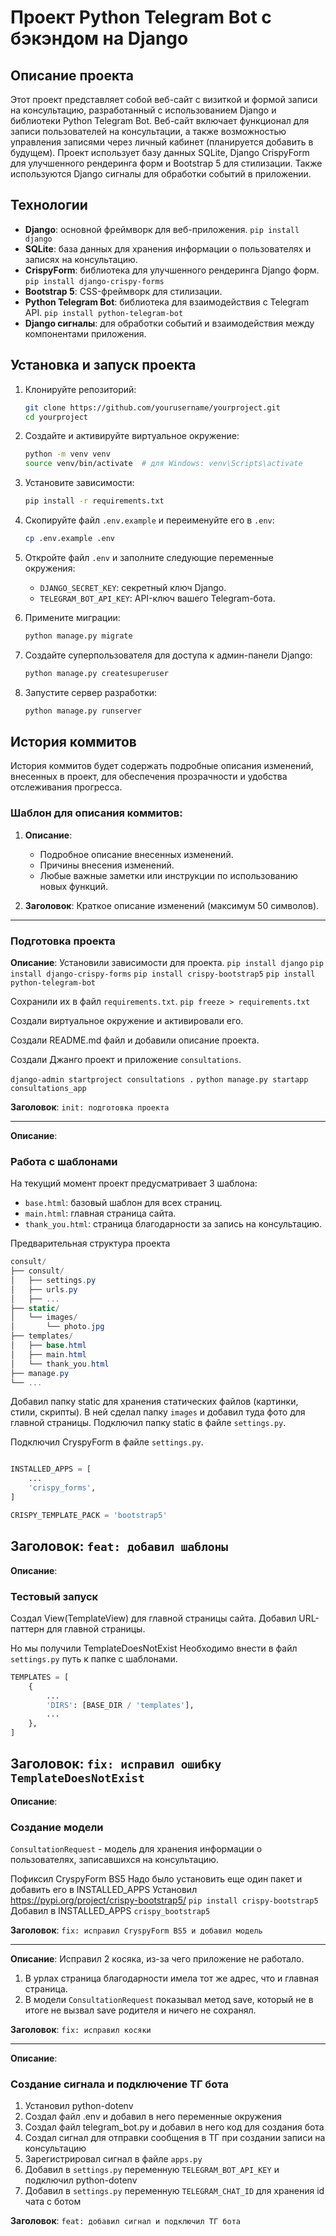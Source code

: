 # Проект Python Telegram Bot с бэкэндом на Django

## Описание проекта

Этот проект представляет собой веб-сайт с визиткой и формой записи на консультацию, разработанный с использованием Django и библиотеки Python Telegram Bot. Веб-сайт включает функционал для записи пользователей на консультации, а также возможностью управления записями через личный кабинет (планируется добавить в будущем). Проект использует базу данных SQLite, Django CrispyForm для улучшенного рендеринга форм и Bootstrap 5 для стилизации. Также используются Django сигналы для обработки событий в приложении.

## Технологии

- **Django**: основной фреймворк для веб-приложения. `pip install django`
- **SQLite**: база данных для хранения информации о пользователях и записях на консультацию. 
- **CrispyForm**: библиотека для улучшенного рендеринга Django форм. `pip install django-crispy-forms`
- **Bootstrap 5**: CSS-фреймворк для стилизации. 
- **Python Telegram Bot**: библиотека для взаимодействия с Telegram API. `pip install python-telegram-bot`
- **Django сигналы**: для обработки событий и взаимодействия между компонентами приложения.

## Установка и запуск проекта

1. Клонируйте репозиторий:
    ```bash
    git clone https://github.com/yourusername/yourproject.git
    cd yourproject
    ```

2. Создайте и активируйте виртуальное окружение:
    ```bash
    python -m venv venv
    source venv/bin/activate  # для Windows: venv\Scripts\activate
    ```

3. Установите зависимости:
    ```bash
    pip install -r requirements.txt
    ```

4. Скопируйте файл `.env.example` и переименуйте его в `.env`:
    ```bash
    cp .env.example .env
    ```

5. Откройте файл `.env` и заполните следующие переменные окружения:
    - `DJANGO_SECRET_KEY`: секретный ключ Django.
    - `TELEGRAM_BOT_API_KEY`: API-ключ вашего Telegram-бота.

6. Примените миграции:
    ```bash
    python manage.py migrate
    ```

7. Создайте суперпользователя для доступа к админ-панели Django:
    ```bash
    python manage.py createsuperuser
    ```

8. Запустите сервер разработки:
    ```bash
    python manage.py runserver
    ```

## История коммитов

История коммитов будет содержать подробные описания изменений, внесенных в проект, для обеспечения прозрачности и удобства отслеживания прогресса.

### Шаблон для описания коммитов:

1. **Описание**:
    - Подробное описание внесенных изменений.
    - Причины внесения изменений.
    - Любые важные заметки или инструкции по использованию новых функций.

2. **Заголовок**: Краткое описание изменений (максимум 50 символов).


---

### Подготовка проекта

**Описание**:
Установили зависимости для проекта.
`pip install django`
`pip install django-crispy-forms`
`pip install crispy-bootstrap5`
`pip install python-telegram-bot`

Сохранили их в файл `requirements.txt`.
`pip freeze > requirements.txt`

Создали виртуальное окружение и активировали его.

Создали README.md файл и добавили описание проекта.

Создали Джанго проект и приложение `consultations`.

`django-admin startproject consultations .`
`python manage.py startapp consultations_app`

**Заголовок**: `init: подготовка проекта`

---
**Описание**:
### Работа с шаблонами

На текущий момент проект предусматривает 3 шаблона:

- `base.html`: базовый шаблон для всех страниц.
- `main.html`: главная страница сайта.
- `thank_you.html`: страница благодарности за запись на консультацию.

Предварительная структура проекта

```csharp
consult/
├── consult/
│   ├── settings.py
│   ├── urls.py
│   ├── ...
├── static/
│   └── images/
│       └── photo.jpg
├── templates/
│   ├── base.html
│   ├── main.html
│   └── thank_you.html
├── manage.py
└── ...
```

Добавил папку static для хранения статических файлов (картинки, стили, скрипты).
В ней сделал папку `images` и добавил туда фото для главной страницы.
Подключил папку static в файле `settings.py`.

Подключил CryspyForm в файле `settings.py`.
```python

INSTALLED_APPS = [
    ...
    'crispy_forms',
]

CRISPY_TEMPLATE_PACK = 'bootstrap5'
```
**Заголовок**: `feat: добавил шаблоны`
---

**Описание**:
### Тестовый запуск

Создал View(TemplateView) для главной страницы сайта.
Добавил URL-паттерн для главной страницы.

Но мы получили TemplateDoesNotExist
Необходимо внести в файл `settings.py` путь к папке с шаблонами.

```python
TEMPLATES = [
    {
        ...
        'DIRS': [BASE_DIR / 'templates'],
        ...
    },
]
```

**Заголовок**: `fix: исправил ошибку TemplateDoesNotExist`
---

**Описание**:
### Создание модели

`ConsultationRequest` - модель для хранения информации о пользователях, записавшихся на консультацию.


Пофиксил CryspyForm BS5
Надо было установить еще один пакет и добавить его в INSTALLED_APPS
Установил https://pypi.org/project/crispy-bootstrap5/
`pip install crispy-bootstrap5`
Добавил в INSTALLED_APPS `crispy_bootstrap5`

**Заголовок**: `fix: исправил CryspyForm BS5 и добавил модель`

---

**Описание**:
Исправил 2 косяка, из-за чего приложение не работало.
1. В урлах страница благодарности имела тот же адрес, что и главная страница.
2. В модели `ConsultationRequest` показывал метод save, который не в итоге не вызвал save родителя и ничего не сохранял.

**Заголовок**: `fix: исправил косяки`

---
**Описание**:
### Создание сигнала и подключение ТГ бота

1. Установил python-dotenv
2. Создал файл .env и добавил в него переменные окружения
3. Создал файл telegram_bot.py и добавил в него код для создания бота
4. Создал сигнал для отправки сообщения в ТГ при создании записи на консультацию
5. Зарегистрировал сигнал в файле `apps.py`
6. Добавил в `settings.py` переменную `TELEGRAM_BOT_API_KEY` и подключил python-dotenv
7. Добавил в `settings.py` переменную `TELEGRAM_CHAT_ID` для хранения id чата с ботом

**Заголовок**: `feat: добавил сигнал и подключил ТГ бота`
